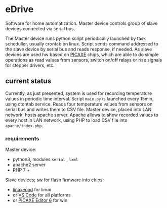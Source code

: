 # eDrive

Software for home automatization. Master device controls group of slave devices connected via serial bus.

The Master device runs python script periodically launched by task scheduller, usually crontab on linux.
Script sends command addressed to the slave device by serial bus and reads response, if needed.
As slave devices are used hw based on [PICAXE](www.picaxe.com) chips, which are able to do simple operations as read values from sensors, switch on/off relays or rise signals for stepper drivers, etc.


## current status
Currently, as just presented, system is used for recording temperature values in periodic time interval.
Script `main.py` is launched every 15min, using ctontab service. Reads four temperature values from sensors on serial bus and writes them to CSV file.
Master device, placed into LAN network, hosts apache server. Apache allows to show recorded values to every host in LAN network, using PHP to load CSV file into `apache/index.php`.

### requirements
Master device:<br>
- python3, modules `serial` , `lxml`<br>
- apache2 server<br>
- PHP 7 +<br>

Slave devices; sw for flash firmware into chips:<br>
- [linaxepad](https://picaxe.com/software/picaxe/axepad/) for linux<br>
- or [VS Code](https://picaxe.com/software/third-party/visual-studio-code/) for all platforms<br>
- or [PICAXE Editor 6](https://picaxe.com/software/picaxe/picaxe-editor-6/) for win<br>